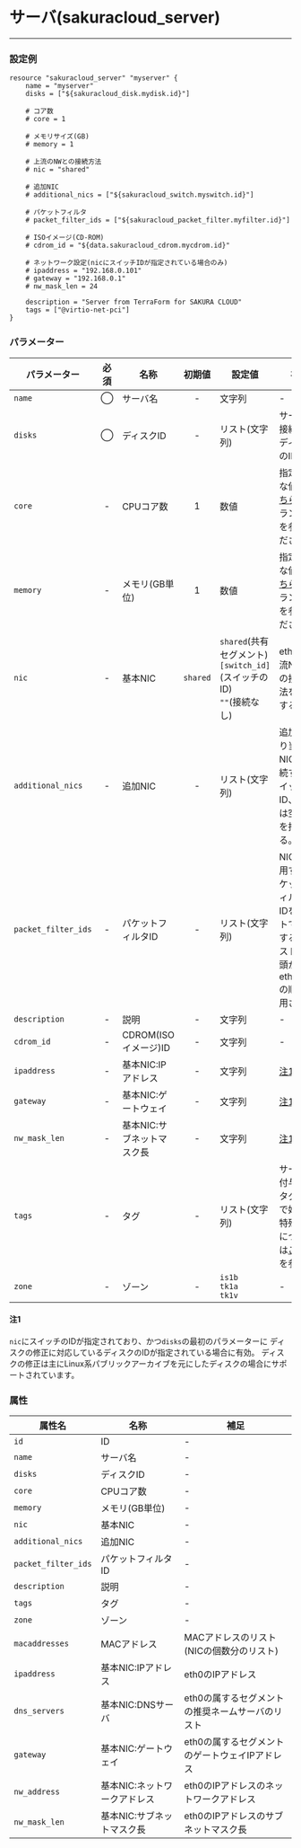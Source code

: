 # サーバ(sakuracloud_server)

---

### 設定例

```hcl
resource "sakuracloud_server" "myserver" {
    name = "myserver"
    disks = ["${sakuracloud_disk.mydisk.id}"]
    
    # コア数
    # core = 1
    
    # メモリサイズ(GB)
    # memory = 1

    # 上流のNWとの接続方法
    # nic = "shared"

    # 追加NIC
    # additional_nics = ["${sakuracloud_switch.myswitch.id}"]

    # パケットフィルタ
    # packet_filter_ids = ["${sakuracloud_packet_filter.myfilter.id}"]
    
    # ISOイメージ(CD-ROM)
    # cdrom_id = "${data.sakuracloud_cdrom.mycdrom.id}"

    # ネットワーク設定(nicにスイッチIDが指定されている場合のみ)
    # ipaddress = "192.168.0.101"
    # gateway = "192.168.0.1"
    # nw_mask_len = 24

    description = "Server from TerraForm for SAKURA CLOUD"
    tags = ["@virtio-net-pci"]
}
```

### パラメーター

|パラメーター|必須  |名称                |初期値     |設定値 |補足                                          |
|----------|:---:|--------------------|:--------:|------|----------------------------------------------|
| `name`   | ◯   | サーバ名           | -   | 文字列 | - |
| `disks`  | ◯   | ディスクID          | -   | リスト(文字列) | サーバに接続するディスクのID |
| `core`   | -   | CPUコア数           | 1   | 数値 | 指定可能な値は[こちら](http://cloud.sakura.ad.jp/specification/server-disk/)のプラン一覧を参照ください |
| `memory` | -   | メモリ(GB単位)       | 1  | 数値 | 指定可能な値は[こちら](http://cloud.sakura.ad.jp/specification/server-disk/)のプラン一覧を参照ください |
| `nic` | - | 基本NIC | `shared` | `shared`(共有セグメント)<br />`[switch_id]`(スイッチのID)<br />`""`(接続なし)|eth0の上流NWとの接続方法を指定する。 |
| `additional_nics` | - | 追加NIC | - | リスト(文字列) | 追加で割り当てるNIC。接続するスイッチのID、または空文字を指定する。 |
| `packet_filter_ids`| - | パケットフィルタID | - | リスト(文字列) | NICに適用するパケットフィルタのIDをリストで指定する。リストの先頭からeth0,eth1の順で適用される |
| `description` | - | 説明 | - | 文字列 | - |
| `cdrom_id` | - | CDROM(ISOイメージ)ID | - | 文字列 | - |
| `ipaddress`| - | 基本NIC:IPアドレス | - | 文字列 | [注1](#注1) |
| `gateway`  | - | 基本NIC:ゲートウェイ | - | 文字列 | [注1](#注1) |
| `nw_mask_len` | - | 基本NIC:サブネットマスク長 | - | 文字列 | [注1](#注1) |
| `tags` | - | タグ | - | リスト(文字列) | サーバに付与するタグ。@で始まる特殊タグについては[こちら](http://cloud-news.sakura.ad.jp/special-tags/)を参照 |
| `zone` | - | ゾーン | - | `is1b`<br />`tk1a`<br />`tk1v` | - |

#### 注1

`nic`にスイッチのIDが指定されており、かつ`disks`の最初のパラメーターに
ディスクの修正に対応しているディスクのIDが指定されている場合に有効。
ディスクの修正は主にLinux系パブリックアーカイブを元にしたディスクの場合にサポートされています。

### 属性

|属性名                    | 名称                     | 補足                                        |
|-------------------------|-------------------------|--------------------------------------------|
| `id`                    | ID                      | -                                          |
| `name`                  | サーバ名                | -                                          |
| `disks`                 | ディスクID                | -                                          |
| `core`                  | CPUコア数                 | -                                         |
| `memory`                | メモリ(GB単位)            | -                                          |
| `nic`                   | 基本NIC                  | -                                         |
| `additional_nics`       | 追加NIC                  | -                                         |
| `packet_filter_ids`     | パケットフィルタID         | -                                         |
| `description`           | 説明                     | -                                         |
| `tags`                  | タグ                     | -                                         |
| `zone`                  | ゾーン                    | -                                         |
| `macaddresses`          | MACアドレス               | MACアドレスのリスト(NICの個数分のリスト)        |
| `ipaddress`             | 基本NIC:IPアドレス         | eth0のIPアドレス                            |
| `dns_servers`           | 基本NIC:DNSサーバ        | eth0の属するセグメントの推奨ネームサーバのリスト|
| `gateway`               | 基本NIC:ゲートウェイ        | eth0の属するセグメントのゲートウェイIPアドレス   |
| `nw_address`            | 基本NIC:ネットワークアドレス | eth0のIPアドレスのネットワークアドレス          |
| `nw_mask_len`           | 基本NIC:サブネットマスク長   | eth0のIPアドレスのサブネットマスク長           |
